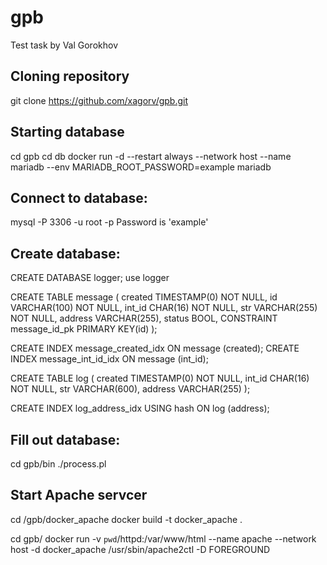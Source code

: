 # gpb
Test task by Val Gorokhov

## Cloning repository
git clone https://github.com/xagorv/gpb.git

## Starting database
cd gpb
cd db
docker run -d --restart always --network host --name mariadb --env MARIADB_ROOT_PASSWORD=example mariadb

## Connect to database:
mysql -P 3306 -u root -p
Password is 'example'

## Create database:

CREATE DATABASE logger;
use logger

CREATE TABLE message (
created TIMESTAMP(0) NOT NULL,
id VARCHAR(100) NOT NULL,
int_id CHAR(16) NOT NULL,
str VARCHAR(255) NOT NULL,
address VARCHAR(255),
status BOOL,
CONSTRAINT message_id_pk PRIMARY KEY(id)
);

CREATE INDEX message_created_idx ON message (created);
CREATE INDEX message_int_id_idx ON message (int_id);

CREATE TABLE log (
created TIMESTAMP(0) NOT NULL,
int_id CHAR(16) NOT NULL,
str VARCHAR(600),
address VARCHAR(255)
);

CREATE INDEX log_address_idx USING hash ON log (address);

## Fill out database:
cd gpb/bin
./process.pl

## Start Apache servcer
cd /gpb/docker_apache
docker build -t docker_apache .

cd gpb/
docker run -v `pwd`/httpd:/var/www/html --name apache --network host -d docker_apache /usr/sbin/apache2ctl -D FOREGROUND


